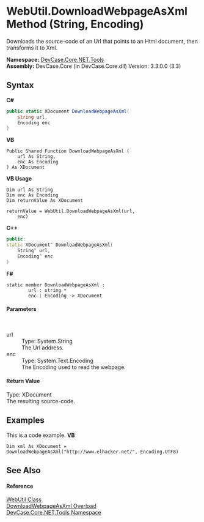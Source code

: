 # WebUtil.DownloadWebpageAsXml Method (String, Encoding)
 

Downloads the source-code of an Url that points to an Html document, then transforms it to Xml.

**Namespace:**&nbsp;<a href="N_DevCase_Core_NET_Tools">DevCase.Core.NET.Tools</a><br />**Assembly:**&nbsp;DevCase.Core (in DevCase.Core.dll) Version: 3.3.0.0 (3.3)

## Syntax

**C#**<br />
``` C#
public static XDocument DownloadWebpageAsXml(
	string url,
	Encoding enc
)
```

**VB**<br />
``` VB
Public Shared Function DownloadWebpageAsXml ( 
	url As String,
	enc As Encoding
) As XDocument
```

**VB Usage**<br />
``` VB Usage
Dim url As String
Dim enc As Encoding
Dim returnValue As XDocument

returnValue = WebUtil.DownloadWebpageAsXml(url, 
	enc)
```

**C++**<br />
``` C++
public:
static XDocument^ DownloadWebpageAsXml(
	String^ url, 
	Encoding^ enc
)
```

**F#**<br />
``` F#
static member DownloadWebpageAsXml : 
        url : string * 
        enc : Encoding -> XDocument 

```


#### Parameters
&nbsp;<dl><dt>url</dt><dd>Type: System.String<br />The Url address.</dd><dt>enc</dt><dd>Type: System.Text.Encoding<br />The Encoding used to read the webpage.</dd></dl>

#### Return Value
Type: XDocument<br />The resulting source-code.

## Examples
This is a code example. 
**VB**<br />
``` VB
Dim xml As XDocument = DownloadWebpageAsXml("http://www.elhacker.net/", Encoding.UTF8)
```


## See Also


#### Reference
<a href="T_DevCase_Core_NET_Tools_WebUtil">WebUtil Class</a><br /><a href="Overload_DevCase_Core_NET_Tools_WebUtil_DownloadWebpageAsXml">DownloadWebpageAsXml Overload</a><br /><a href="N_DevCase_Core_NET_Tools">DevCase.Core.NET.Tools Namespace</a><br />